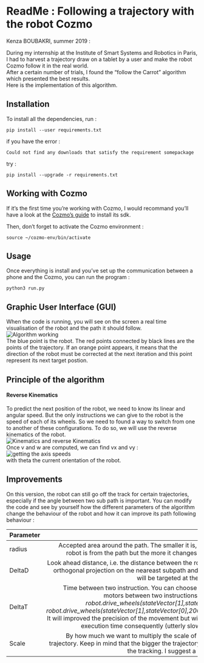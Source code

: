 <!DOCTYPE html>
<html>

<head>
  <meta charset="utf-8">
  <meta name="viewport" content="width=device-width, initial-scale=1.0">
  <link rel="stylesheet" href="https://stackedit.io/style.css" />
</head>

<body class="stackedit">
  <div class="stackedit__html"><h1 id="readme--following-a-trajectory-with-the-robot-cozmo">ReadMe : Following a trajectory with the robot Cozmo</h1>
<p>Kenza BOUBAKRI, summer 2019 :</p>
<p>During my internship at the Institute of Smart Systems and Robotics in Paris, I had to harvest a trajectory draw on a tablet by a user and make the robot Cozmo follow it in the real world.<br>
After a certain number of trials, I found the “follow the Carrot” algorithm which presented the best results.<br>
Here is the implementation of this algorithm.</p>
<h2 id="installation">Installation</h2>
<p>To install all the dependencies, run :</p>
<pre class=" language-bash"><code class="prism  language-bash">pip <span class="token function">install</span> --user requirements.txt
</code></pre>
<p>if you have the error :</p>
<pre><code>Could not find any downloads that satisfy the requirement somepackage
</code></pre>
<p>try :</p>
<pre class=" language-bash"><code class="prism  language-bash">pip <span class="token function">install</span> --upgrade -r requirements.txt
</code></pre>
<h2 id="working-with-cozmo">Working with Cozmo</h2>
<p>If it’s the first time you’re working with Cozmo, I would recommand you’ll have a look at the <a href="http://cozmosdk.anki.com/docs/?_ga=1.89134047.533288856.1488180913">Cozmo’s guide</a> to install its sdk.</p>
<p>Then, don’t forget to activate the Cozmo environment :</p>
<pre class=" language-bash"><code class="prism  language-bash"><span class="token function">source</span> ~/cozmo-env/bin/activate
</code></pre>
<h2 id="usage">Usage</h2>
<p>Once everything is install and you’ve set up the communication between a phone and the Cozmo, you can run the program :</p>
<pre class=" language-bash"><code class="prism  language-bash">python3 run.py
</code></pre>
<h2 id="graphic-user-interface-gui">Graphic User Interface (GUI)</h2>
<p>When the code is running, you will see on the screen a real time visualisation of the robot and the path it should follow.<br>
<img src="https://lh3.googleusercontent.com/YBdmm6z-YwMufQxhR9-IycWRRH4TX67UrwUCGTFEU-Oov6rxQqKuNoGpbzBp_HKnkRzx5VXBIk6S" alt="Algorithm working"><br>
The blue point is the robot. The red points connected by black lines are the points of the trajectory. If an orange point appears, it means that the direction of the robot must be corrected at the next iteration and this point represent its next target postion.</p>
<h2 id="principle-of-the-algorithm">Principle of the algorithm</h2>
<h4 id="reverse-kinematics">Reverse Kinematics</h4>
<p>To predict the next position of the robot, we need to know its linear and angular speed. But the only instructions we can give to the robot is the speed of each of its wheels. So we need to found a way to switch from one to another of these configurations. To do so, we will use the reverse kinematics of the robot.<br>
<img src="https://lh3.googleusercontent.com/g3e30bd9DxpcWuiJTHm5U2hz-khVioSg3XlAyGgT1QvV7Dhc4rtPCT7VVN0blecBJb-iq3I2aYA4" alt="Kinematics and reverse Kinematics"><br>
Once v and w are computed, we can find vx and vy :<br>
<img src="https://lh3.googleusercontent.com/xsp15gZhpIO3_fsvDNhEAqAuzZf_Tbg7I7SNvLbkTr9wLmw5bYEIjDOBU0XklCKDGi46PpdZu_xL" alt="getting the axis speeds"><br>
with theta the current orientation of the robot.</p>
<h2 id="improvements">Improvements</h2>
<p>On this version, the robot can still go off the track for certain trajectories, especially if the angle between two sub path is important. You can modify the code and see by yourself how the different parameters of the algorithm change the behaviour of the robot and how it can improve its path following behaviour :</p>

<table>
<thead>
<tr>
<th align="left">Parameter</th>
<th align="right">Effect</th>
<th align="center">Location</th>
</tr>
</thead>
<tbody>
<tr>
<td align="left">radius</td>
<td align="right">Accepted area around the path. The smaller it is, the closer the robot is from the path but the more it changes its orientation</td>
<td align="center">pathFollowingAlgorithm</td>
</tr>
<tr>
<td align="left">DeltaD</td>
<td align="right">Look ahead distance, i.e. the distance between the robot position’s orthogonal projection on the neareast subpath and the point that will be targeted at the next iteration</td>
<td align="center">pathFollowingAlgorithm</td>
</tr>
<tr>
<td align="left">DeltaT</td>
<td align="right">Time between two instruction. You can choose to turn off the motors between two instructions by changing : <em>robot.drive_wheels(stateVector[1],stateVector[0])</em> by <em>robot.drive_wheels(stateVector[1],stateVector[0],200,200,deltaT)</em>. It will improved the precision of the movement but will increase the execution time consequently (utterly slow movements)</td>
<td align="center">pathFollowingAlgorithm</td>
</tr>
<tr>
<td align="left">Scale</td>
<td align="right">By how much we want to multiply the scale of the harvested trajectory. Keep in mind that the bigger the trajectory, the better is the tracking. I suggest a scale of 1000</td>
<td align="center">trajectoryManager</td>
</tr>

</html>
